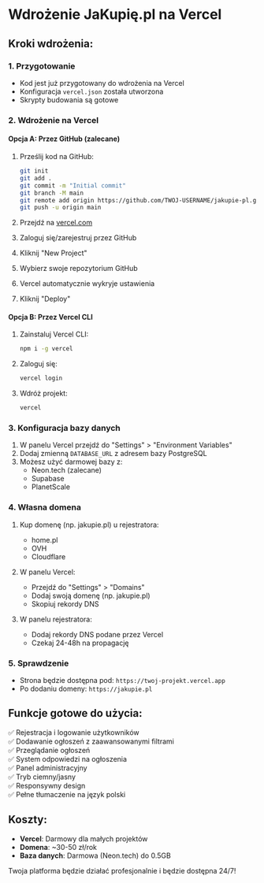 # Wdrożenie JaKupię.pl na Vercel

## Kroki wdrożenia:

### 1. Przygotowanie
- Kod jest już przygotowany do wdrożenia na Vercel
- Konfiguracja `vercel.json` została utworzona
- Skrypty budowania są gotowe

### 2. Wdrożenie na Vercel

#### Opcja A: Przez GitHub (zalecane)
1. Prześlij kod na GitHub:
   ```bash
   git init
   git add .
   git commit -m "Initial commit"
   git branch -M main
   git remote add origin https://github.com/TWOJ-USERNAME/jakupie-pl.git
   git push -u origin main
   ```

2. Przejdź na [vercel.com](https://vercel.com)
3. Zaloguj się/zarejestruj przez GitHub
4. Kliknij "New Project"
5. Wybierz swoje repozytorium GitHub
6. Vercel automatycznie wykryje ustawienia
7. Kliknij "Deploy"

#### Opcja B: Przez Vercel CLI
1. Zainstaluj Vercel CLI:
   ```bash
   npm i -g vercel
   ```

2. Zaloguj się:
   ```bash
   vercel login
   ```

3. Wdróż projekt:
   ```bash
   vercel
   ```

### 3. Konfiguracja bazy danych
1. W panelu Vercel przejdź do "Settings" > "Environment Variables"
2. Dodaj zmienną `DATABASE_URL` z adresem bazy PostgreSQL
3. Możesz użyć darmowej bazy z:
   - Neon.tech (zalecane)
   - Supabase
   - PlanetScale

### 4. Własna domena
1. Kup domenę (np. jakupie.pl) u rejestratora:
   - home.pl
   - OVH
   - Cloudflare

2. W panelu Vercel:
   - Przejdź do "Settings" > "Domains"
   - Dodaj swoją domenę (np. jakupie.pl)
   - Skopiuj rekordy DNS
   
3. W panelu rejestratora:
   - Dodaj rekordy DNS podane przez Vercel
   - Czekaj 24-48h na propagację

### 5. Sprawdzenie
- Strona będzie dostępna pod: `https://twoj-projekt.vercel.app`
- Po dodaniu domeny: `https://jakupie.pl`

## Funkcje gotowe do użycia:
✅ Rejestracja i logowanie użytkowników  
✅ Dodawanie ogłoszeń z zaawansowanymi filtrami  
✅ Przeglądanie ogłoszeń  
✅ System odpowiedzi na ogłoszenia  
✅ Panel administracyjny  
✅ Tryb ciemny/jasny  
✅ Responsywny design  
✅ Pełne tłumaczenie na język polski  

## Koszty:
- **Vercel**: Darmowy dla małych projektów
- **Domena**: ~30-50 zł/rok
- **Baza danych**: Darmowa (Neon.tech) do 0.5GB

Twoja platforma będzie działać profesjonalnie i będzie dostępna 24/7!